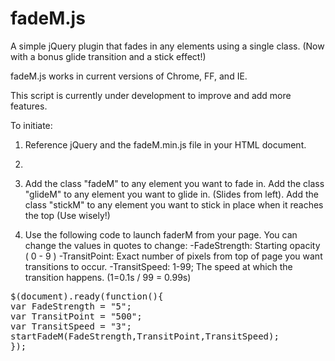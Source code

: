 fadeM.js
========

A simple jQuery plugin that fades in any elements using a single class.
(Now with a bonus glide transition and a stick effect!)

fadeM.js works in current versions of Chrome, FF, and IE. 

This script is currently under development to improve and add more features.


To initiate:

1. Reference jQuery and the fadeM.min.js file in your HTML document.
2. 
2. Add the class "fadeM" to any element you want to fade in. 
   Add the class "glideM" to any element you want to glide in. (Slides from left).
   Add the class "stickM" to any element you want to stick in place when it reaches the top (Use wisely!)

3. Use the following code to launch faderM from your page. You can change the values in quotes to change:
   -FadeStrength: Starting opacity ( 0 - 9 )
   -TransitPoint: Exact number of pixels from top of page you want transitions to occur.
   -TransitSpeed: 1-99; The speed at which the transition happens. (1=0.1s / 99 = 0.99s)

<pre>
$(document).ready(function(){
var FadeStrength = "5";
var TransitPoint = "500";
var TransitSpeed = "3";
startFadeM(FadeStrength,TransitPoint,TransitSpeed);
});
</pre>

